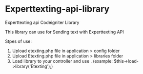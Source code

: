 # Experttexting-api-library
Experttexting api Codeigniter Library

This library can use for Sending text with Experttexting API

Stpes of use:

1. Upload etexting.php file in application > config folder
2. Upload Etexting.php file in application > libraries folder
3. Load library to your controller and use . (example: $this->load->library('Etexting');)

